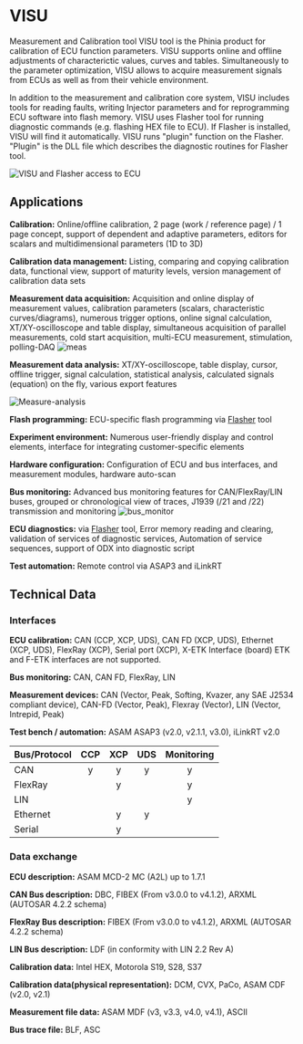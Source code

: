 # VISU
Measurement and Calibration tool
VISU tool is the Phinia product for calibration of ECU function parameters. VISU supports online and offline adjustments of characterictic values, curves and tables. Simultaneously to the parameter optimization, VISU allows to acquire measurement signals from ECUs as well as from their vehicle environment.

In addition to the measurement and calibration core system, VISU includes tools for reading faults, writing Injector parameters and for reprogramming ECU software into flash memory. VISU uses Flasher tool for running diagnostic commands (e.g. flashing HEX file to ECU). If Flasher is installed, VISU will find it automatically. VISU runs "plugin" function on the Flasher. "Plugin" is the DLL file which describes the diagnostic routines for Flasher tool.

<img alt="VISU and Flasher access to ECU" src="https://github.com/user-attachments/assets/5599bc26-3429-4a4f-b6eb-034ca28bd894">

## Applications
**Calibration:** Online/offline calibration, 2 page (work / reference page) / 1 page concept, support of dependent and adaptive parameters, editors for scalars and multidimensional parameters (1D to 3D)

**Calibration data management:** Listing, comparing and copying calibration data, functional view, support of maturity levels, version management of calibration data sets

**Measurement data acquisition:** Acquisition and online display of measurement values, calibration parameters (scalars, characteristic curves/diagrams), numerous trigger options, online signal calculation, XT/XY-oscilloscope and table display, simultaneous acquisition of parallel measurements, cold start acquisition, multi-ECU measurement, stimulation, polling-DAQ
![meas](https://github.com/user-attachments/assets/06440f60-91b6-4104-9d38-3c445924f755)


**Measurement data analysis:** XT/XY-oscilloscope, table display, cursor, offline trigger, signal calculation, statistical analysis, calculated signals (equation) on the fly, various export features

![Measure-analysis](https://github.com/user-attachments/assets/16602f20-78c8-4a1b-abc2-f5f080774565)


**Flash programming:** ECU-specific flash programming via [Flasher](https://github.com/PHINIA-FS-Tools/Flasher/) tool

**Experiment environment:** Numerous user-friendly display and control elements, interface for integrating customer-specific elements

**Hardware configuration:** Configuration of ECU and bus interfaces, and measurement modules, hardware auto-scan

**Bus monitoring:** Advanced bus monitoring features for CAN/FlexRay/LIN buses, grouped or chronological view of traces, J1939 (/21 and /22) transmission and monitoring
![bus_monitor](https://github.com/user-attachments/assets/c990a3a6-18c0-4e26-8ee9-114f9d6cd99a)


**ECU diagnostics:** via [Flasher](https://github.com/PHINIA-FS-Tools/Flasher/) tool, Error memory reading and clearing, validation of services of diagnostic services, Automation of service sequences, support of ODX into diagnostic script

**Test automation:** Remote control via ASAP3 and iLinkRT

## Technical Data

### Interfaces
**ECU calibration:** CAN (CCP, XCP, UDS), CAN FD (XCP, UDS), Ethernet (XCP, UDS), FlexRay (XCP), Serial port (XCP), X-ETK Interface (board)
ETK and F-ETK interfaces are not supported.

**Bus monitoring:** CAN, CAN FD, FlexRay, LIN

**Measurement devices:** CAN (Vector, Peak, Softing, Kvazer, any SAE J2534 compliant device), CAN-FD (Vector, Peak), Flexray (Vector), LIN (Vector, Intrepid, Peak)

**Test bench / automation:** ASAM ASAP3 (v2.0, v2.1.1, v3.0), iLinkRT v2.0

| Bus/Protocol  | CCP  | XCP | UDS | Monitoring |
| :------------ |:---------------:| :-----:| :-----:| :-----:|
| CAN      | y | y | y | y |
| FlexRay  |   | y |   | y |
| LIN      |   |   |   | y |
| Ethernet |   | y | y |   |
| Serial   |   | y |   |   |

### Data exchange
**ECU description:** ASAM MCD-2 MC (A2L) up to 1.7.1

**CAN Bus description:** DBC, FIBEX (From v3.0.0 to v4.1.2), ARXML (AUTOSAR 4.2.2 schema)

**FlexRay Bus description:** FIBEX (From v3.0.0 to v4.1.2), ARXML (AUTOSAR 4.2.2 schema)

**LIN Bus description:** LDF (in conformity with LIN 2.2 Rev A)

**Calibration data:** Intel HEX, Motorola S19, S28, S37

**Calibration data(physical representation):** DCM, CVX, PaCo, ASAM CDF (v2.0, v2.1)

**Measurement file data:** ASAM MDF (v3, v3.3, v4.0, v4.1), ASCII

**Bus trace file:** BLF, ASC

